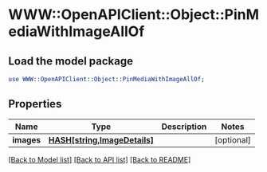 # WWW::OpenAPIClient::Object::PinMediaWithImageAllOf

## Load the model package
```perl
use WWW::OpenAPIClient::Object::PinMediaWithImageAllOf;
```

## Properties
Name | Type | Description | Notes
------------ | ------------- | ------------- | -------------
**images** | [**HASH[string,ImageDetails]**](ImageDetails.md) |  | [optional] 

[[Back to Model list]](../README.md#documentation-for-models) [[Back to API list]](../README.md#documentation-for-api-endpoints) [[Back to README]](../README.md)


